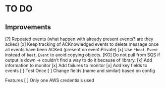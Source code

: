 TO DO
=====

Improvements
------------
[?] Repeated events (what happen with already present events? are they acked)
[x] Keep tracking of ACKnowledged events to delete message once all events have been ACKed (present on event.Private)
[x] Use `*beat.Event` instead of `beat.Event` to avoid copying objects.
[KO] Do not pull from SQS if output is down -> couldn't find a way to do it because of library.
[x] Add information to monitor
[x] Add failures to monitor
[x] Add key fields to events
[ ] Test Once
[ ] Change fields (name and similar) based on config

Features
[ ] Only one AWS credentials used
